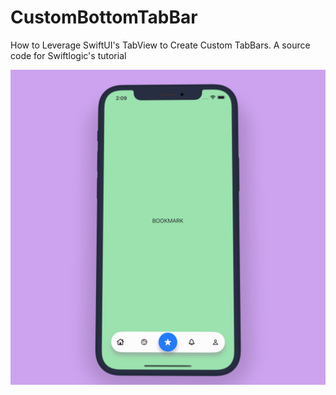 # CustomBottomTabBar
How to Leverage SwiftUI's TabView to Create Custom TabBars. A source code for Swiftlogic's tutorial


![](https://github.com/SwiftLogic/CustomBottomTabBar/blob/master/Demo/customBottomTab.png)

